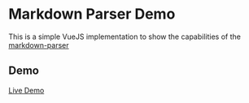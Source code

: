 # Markdown Parser Demo

This is a simple VueJS implementation to show the capabilities of the [markdown-parser]

## Demo

[Live Demo](https://tbd)

[markdown-parser]: https://github.com/kiranparajuli/htmlmark 'Markdown Parser'
